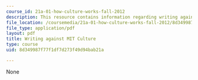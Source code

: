 ```yaml
---
course_id: 21a-01-how-culture-works-fall-2012
description: This resource contains information regarding writing against MIT culture.
file_location: /coursemedia/21a-01-how-culture-works-fall-2012/8d349987f77f1df7d273f49d94bab21a_MIT21A_01F12_rub_MIT_cult.pdf
file_type: application/pdf
layout: pdf
title: Writing against MIT Culture
type: course
uid: 8d349987f77f1df7d273f49d94bab21a

---
```

None